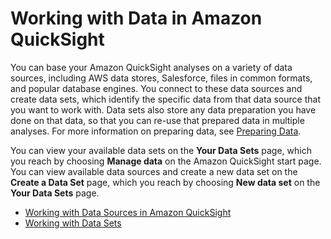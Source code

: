 # Working with Data in Amazon QuickSight<a name="working-with-data"></a>

You can base your Amazon QuickSight analyses on a variety of data sources, including AWS data stores, Salesforce, files in common formats, and popular database engines\. You connect to these data sources and create data sets, which identify the specific data from that data source that you want to work with\. Data sets also store any data preparation you have done on that data, so that you can re\-use that prepared data in multiple analyses\. For more information on preparing data, see [Preparing Data](preparing-data.md)\.

You can view your available data sets on the **Your Data Sets** page, which you reach by choosing **Manage data** on the Amazon QuickSight start page\. You can view available data sources and create a new data set on the **Create a Data Set** page, which you reach by choosing **New data set** on the **Your Data Sets** page\.


+ [Working with Data Sources in Amazon QuickSight](working-with-data-sources.md)
+ [Working with Data Sets](working-with-data-sets.md)